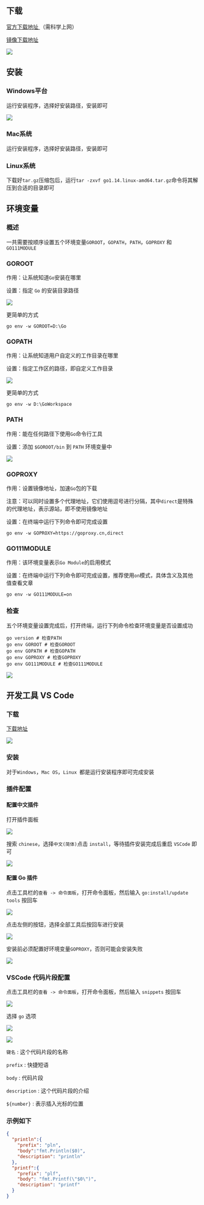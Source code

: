 ## 下载

[官方下载地址 ](https://golang.org/dl/)（需科学上网）

[镜像下载地址](https://golang.google.cn/dl/)

![](./images/image-20200304055357647.png)



## 安装

### Windows平台

运行安装程序，选择好安装路径，安装即可

![](./images/image-20200304060853531.png)

### Mac系统

运行安装程序，选择好安装路径，安装即可

### Linux系统

下载好`tar.gz`压缩包后，运行`tar -zxvf go1.14.linux-amd64.tar.gz`命令将其解压到合适的目录即可



## 环境变量

### 概述

一共需要按顺序设置五个环境变量`GOROOT`，`GOPATH`，`PATH`，`GOPROXY` 和 `GO111MODULE`

### GOROOT

作用：让系统知道`Go`安装在哪里

设置：指定 `Go` 的安装目录路径

![](./images/image-20200304061254548.png)

更简单的方式

```shell
go env -w GOROOT=D:\Go
```

### GOPATH

作用：让系统知道用户自定义的工作目录在哪里

设置：指定工作区的路径，即自定义工作目录

![](./images/image-20200304061514813.png)

更简单的方式

```shell
go env -w D:\GoWorkspace
```

### PATH

作用：能在任何路径下使用`Go`命令行工具

设置：添加 `$GOROOT/bin` 到 `PATH` 环境变量中

![](./images/image-20200304061708782.png)

### GOPROXY

作用：设置镜像地址，加速`Go`包的下载

注意：可以同时设置多个代理地址，它们使用逗号进行分隔，其中`direct`是特殊的代理地址，表示源站，即不使用镜像地址

设置：在终端中运行下列命令即可完成设置

```shell
go env -w GOPROXY=https://goproxy.cn,direct
```

### GO111MODULE

作用：该环境变量表示`Go Module`的启用模式

设置：在终端中运行下列命令即可完成设置，推荐使用`on`模式，具体含义及其他值查看文章

```shell
go env -w GO111MODULE=on
```

### 检查

五个环境变量设置完成后，打开终端，运行下列命令检查环境变量是否设置成功

```shell
go version # 检查PATH
go env GOROOT # 检查GOROOT
go env GOPATH # 检查GOPATH
go env GOPROXY # 检查GOPROXY
go env GO111MODULE # 检查GO111MODULE
```

![](./images/image-20200314125919650.png)



## 开发工具 VS Code

### 下载

[下载地址](https://code.visualstudio.com/)

![](./images/image-20200304063840275.png)

### 安装

对于`Windows`，`Mac OS`，`Linux `都是运行安装程序即可完成安装

### 插件配置

#### 配置中文插件

打开插件面板

![](./images/image-20200304064153947.png)

搜索 `chinese`，选择`中文(简体)`点击 `install`，等待插件安装完成后重启 `VSCode` 即可

![](./images/image-20200304064334153.png)

#### 配置 Go 插件

点击工具栏的`查看 -> 命令面板`，打开命令面板，然后输入 `go:install/update tools` 按回车

![](./images/image-20200304064732187.png)

点击左侧的按钮，选择全部工具后按回车进行安装

![](./images/image-20200304065625527.png)

安装前必须配置好环境变量`GOPROXY`，否则可能会安装失败

![](./images/image-20200304065319316.png)

### VSCode 代码片段配置

点击工具栏的`查看 -> 命令面板`，打开命令面板，然后输入 `snippets` 按回车

![](./images/image-20200304070145196.png)

选择 `go` 选项

![](./images/image-20200304070233033.png)

![](./images/image-20200304070822038.png)

`键名` : 这个代码片段的名称

`prefix` : 快捷短语

`body` : 代码片段

`description` : 这个代码片段的介绍

`${number}` : 表示插入光标的位置

### 示例如下

```json
{
  "println":{
    "prefix": "pln",
    "body":"fmt.Println($0)",
    "description": "println"
  },
  "printf":{
    "prefix": "plf",
    "body": "fmt.Printf(\"$0\")",
    "description": "printf"
  }
}
```

